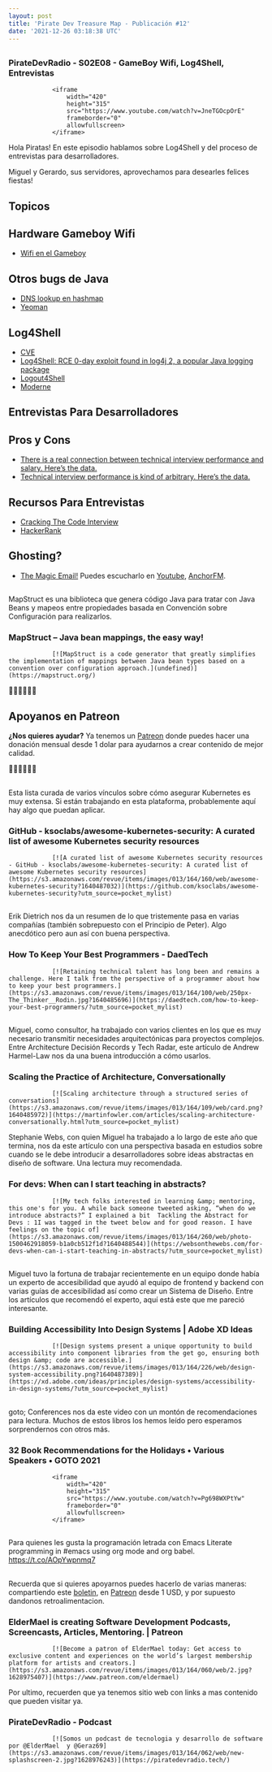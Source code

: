 ```yaml
---
layout: post
title: 'Pirate Dev Treasure Map - Publicación #12'
date: '2021-12-26 03:18:38 UTC'
---
```

## 
### PirateDevRadio - S02E08 - GameBoy Wifi, Log4Shell, Entrevistas
                <iframe 
                    width="420" 
                    height="315" 
                    src="https://www.youtube.com/watch?v=JneTGOcpOrE" 
                    frameborder="0" 
                    allowfullscreen>
                </iframe>
Hola Piratas! En este episodio hablamos sobre Log4Shell y del proceso de entrevistas para desarrolladores.

Miguel y Gerardo, sus servidores, aprovechamos para desearles felices fiestas!
## Topicos

## Hardware Gameboy Wifi

* [Wifi en el Gameboy](https://there.oughta.be/a/wifi-game-boy-cartridge)

## Otros bugs de Java

* [DNS lookup en hashmap](https://docs.oracle.com/javase/8/docs/api/java/net/URL.html#equals-java.lang.Object-)
* [Yeoman](https://yeoman.io/)

## Log4Shell

* [CVE](https://cve.mitre.org/cgi-bin/cvename.cgi?name=CVE-2021-44228)
* [Log4Shell: RCE 0-day exploit found in log4j 2, a popular Java logging package](https://www.lunasec.io/docs/blog/log4j-zero-day/)
* [Logout4Shell](https://github.com/Cybereason/Logout4Shell)
* [Moderne](https://moderne.io/)

## Entrevistas Para Desarrolladores

## Pros y Cons

* [There is a real connection between technical interview performance and salary. Here’s the data.](https://blog.interviewing.io/there-is-a-real-connection-between-technical-interview-performance-and-salary-heres-the-data/)
* [Technical interview performance is kind of arbitrary. Here’s the data.](https://blog.interviewing.io/technical-interview-performance-is-kind-of-arbitrary-heres-the-data/)

## Recursos Para Entrevistas

* [Cracking The Code Interview](https://www.crackingthecodinginterview.com/)
* [HackerRank](https://www.hackerrank.com/)

## Ghosting?

* [The Magic Email!](https://themagicemail.com/)
Puedes escucharlo en [Youtube](https://www.youtube.com/channel/UCIQ_yengMK59I2bsL3443sg), [AnchorFM](https://anchor.fm/pirate-dev-radio).
## 
MapStruct es una biblioteca que genera código Java para tratar con Java Beans y mapeos entre propiedades basada en Convención sobre Configuración para realizarlos.
### MapStruct – Java bean mappings, the easy way!
                [![MapStruct is a code generator that greatly simplifies the implementation of mappings between Java bean types based on a convention over configuration approach.](undefined)](https://mapstruct.org/)
                
🏴‍☠️🏴‍☠️🏴‍☠️

## Apoyanos en Patreon

**¿Nos quieres ayudar?** Ya tenemos un [Patreon](https://www.patreon.com/eldermael) donde puedes hacer una donación mensual desde 1 dolar para ayudarnos a crear contenido de mejor calidad.

🏴‍☠️🏴‍☠️🏴‍☠️
## 
Esta lista curada de varios vínculos sobre cómo asegurar Kubernetes es muy extensa. Si están trabajando en esta plataforma, probablemente aquí hay algo que puedan aplicar.
### GitHub - ksoclabs/awesome-kubernetes-security: A curated list of awesome Kubernetes security resources
                [![A curated list of awesome Kubernetes security resources - GitHub - ksoclabs/awesome-kubernetes-security: A curated list of awesome Kubernetes security resources](https://s3.amazonaws.com/revue/items/images/013/164/160/web/awesome-kubernetes-security?1640487032)](https://github.com/ksoclabs/awesome-kubernetes-security?utm_source=pocket_mylist)
                
## 
Erik Dietrich nos da un resumen de lo que tristemente pasa en varias compañías (también sobrepuesto con el Principio de Peter). Algo anecdótico pero aun así con buena perspectiva.
### How To Keep Your Best Programmers - DaedTech
                [![Retaining technical talent has long been and remains a challenge. Here I talk from the perspective of a programmer about how to keep your best programmers.](https://s3.amazonaws.com/revue/items/images/013/164/100/web/250px-The_Thinker__Rodin.jpg?1640485696)](https://daedtech.com/how-to-keep-your-best-programmers/?utm_source=pocket_mylist)
                
## 
Miguel, como consultor, ha trabajado con varios clientes en los que es muy necesario transmitir necesidades arquitectónicas para proyectos complejos. Entre Architecture Decisión Records y Tech Radar, este artículo de Andrew Harmel-Law nos da una buena introducción a cómo usarlos.
### Scaling the Practice of Architecture, Conversationally
                [![Scaling architecture through a structured series of conversations](https://s3.amazonaws.com/revue/items/images/013/164/109/web/card.png?1640485972)](https://martinfowler.com/articles/scaling-architecture-conversationally.html?utm_source=pocket_mylist)
                
Stephanie Webs, con quien Miguel ha trabajado a lo largo de este año que termina, nos da este artículo con una perspectiva basada en estudios sobre cuando se le debe introducir a desarrolladores sobre ideas abstractas en diseño de software. Una lectura muy recomendada.
### For devs: When can I start teaching in abstracts?
                [![My tech folks interested in learning &amp; mentoring, this one's for you. A while back someone tweeted asking, “when do we introduce abstracts?” I explained a bit  Tackling the Abstract for Devs : 1I was tagged in the tweet below and for good reason. I have feelings on the topic of](https://s3.amazonaws.com/revue/items/images/013/164/260/web/photo-1500462918059-b1a0cb512f1d?1640488544)](https://websonthewebs.com/for-devs-when-can-i-start-teaching-in-abstracts/?utm_source=pocket_mylist)
                
## 
Miguel tuvo la fortuna de trabajar recientemente en un equipo donde había un experto de accesibilidad que ayudó al equipo de frontend y backend con varias guías de accesibilidad así como crear un Sistema de Diseño. Entre los artículos que recomendó el experto, aquí está este que me pareció interesante.
### Building Accessibility Into Design Systems | Adobe XD Ideas
                [![Design systems present a unique opportunity to build accessibility into component libraries from the get go, ensuring both design &amp; code are accessible.](https://s3.amazonaws.com/revue/items/images/013/164/226/web/design-system-accessibility.png?1640487389)](https://xd.adobe.com/ideas/principles/design-systems/accessibility-in-design-systems/?utm_source=pocket_mylist)
                
## 
goto; Conferences nos da este video con un montón de recomendaciones para lectura. Muchos de estos libros los hemos leído pero esperamos sorprendernos con otros más.
### 32 Book Recommendations for the Holidays • Various Speakers • GOTO 2021
                <iframe 
                    width="420" 
                    height="315" 
                    src="https://www.youtube.com/watch?v=Pg698WXPtYw" 
                    frameborder="0" 
                    allowfullscreen>
                </iframe>
## 
Para quienes les gusta la programación letrada con Emacs
Literate programming in #emacs using org mode and org babel. https://t.co/AOpYwpnmq7
## 
Recuerda que si quieres apoyarnos puedes hacerlo de varias maneras: compartiendo este [boletin](http://treasuremap.piratedevradio.tech/), en [Patreon](https://www.patreon.com/eldermael) desde 1 USD, y por supuesto dandonos retroalimentacion.
### ElderMael is creating Software Development Podcasts, Screencasts, Articles, Mentoring. | Patreon
                [![Become a patron of ElderMael today: Get access to exclusive content and experiences on the world’s largest membership platform for artists and creators.](https://s3.amazonaws.com/revue/items/images/013/164/060/web/2.jpg?1628975407)](https://www.patreon.com/eldermael)
                
Por ultimo, recuerden que ya tenemos sitio web con links a mas contenido que pueden visitar ya.
### PirateDevRadio - Podcast
                [![Somos un podcast de tecnologia y desarrollo de software por @ElderMael  y @Geraz69](https://s3.amazonaws.com/revue/items/images/013/164/062/web/new-splashscreen-2.jpg?1628976243)](https://piratedevradio.tech/)
                
        
